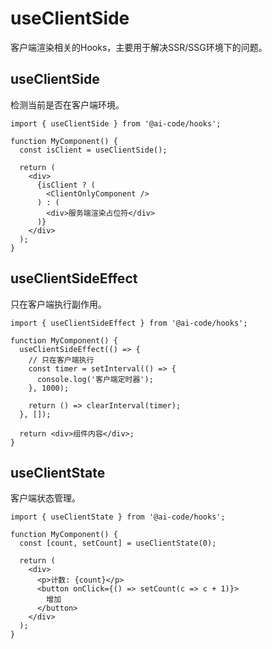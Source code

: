 # useClientSide

客户端渲染相关的Hooks，主要用于解决SSR/SSG环境下的问题。

## useClientSide

检测当前是否在客户端环境。

```tsx
import { useClientSide } from '@ai-code/hooks';

function MyComponent() {
  const isClient = useClientSide();

  return (
    <div>
      {isClient ? (
        <ClientOnlyComponent />
      ) : (
        <div>服务端渲染占位符</div>
      )}
    </div>
  );
}
```

## useClientSideEffect

只在客户端执行副作用。

```tsx
import { useClientSideEffect } from '@ai-code/hooks';

function MyComponent() {
  useClientSideEffect(() => {
    // 只在客户端执行
    const timer = setInterval(() => {
      console.log('客户端定时器');
    }, 1000);

    return () => clearInterval(timer);
  }, []);

  return <div>组件内容</div>;
}
```

## useClientState

客户端状态管理。

```tsx
import { useClientState } from '@ai-code/hooks';

function MyComponent() {
  const [count, setCount] = useClientState(0);

  return (
    <div>
      <p>计数: {count}</p>
      <button onClick={() => setCount(c => c + 1)}>
        增加
      </button>
    </div>
  );
}
``` 
